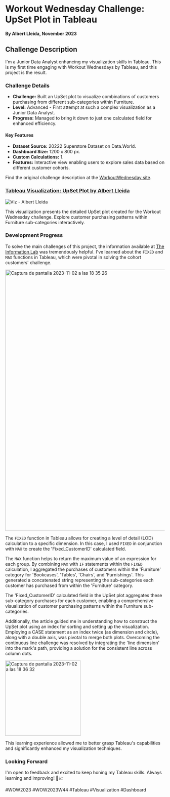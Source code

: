 # Workout Wednesday Challenge: UpSet Plot in Tableau
**By Albert Lleida, November 2023**

## Challenge Description

I'm a Junior Data Analyst enhancing my visualization skills in Tableau. This is my first time engaging with Workout Wednesdays by Tableau, and this project is the result.

### Challenge Details

- **Challenge:** Built an UpSet plot to visualize combinations of customers purchasing from different sub-categories within Furniture.
- **Level:** Advanced - First attempt at such a complex visualization as a Junior Data Analyst.
- **Progress:** Managed to bring it down to just one calculated field for enhanced efficiency.

#### Key Features

- **Dataset Source:** 20222 Superstore Dataset on Data.World.
- **Dashboard Size:** 1200 x 800 px.
- **Custom Calculations:** 1.
- **Features:** Interactive view enabling users to explore sales data based on different customer cohorts.

Find the original challenge description at the [WorkoutWednesday site](https://workout-wednesday.com/2023w44tab).


### [Tableau Visualization: UpSet Plot by Albert Lleida](https://public.tableau.com/app/profile/albert1030/viz/UpSetPlot-WOW2023W44/Historia1?publish=yes)

![Viz - Albert Lleida](https://github.com/alleida23/Tableau_Viz_Challenges/assets/124719215/052c360b-b7a8-43b4-b184-b9ad31a46b8f)

This visualization presents the detailed UpSet plot created for the Workout Wednesday challenge. Explore customer purchasing patterns within Furniture sub-categories interactively.

### Development Progress

To solve the main challenges of this project, the information available at [The Information Lab](https://www.theinformationlab.co.uk/2020/01/19/creating-upset-plots-in-tableau/) was tremendously helpful. I've learned about the `FIXED` and `MAX` functions in Tableau, which were pivotal in solving the cohort customers' challenge.

<img width="826" alt="Captura de pantalla 2023-11-02 a las 18 35 26" src="https://github.com/alleida23/Tableau_Viz_Challenges/assets/124719215/5148bda5-2b34-459f-80a2-80a94483adf1">

The `FIXED` function in Tableau allows for creating a level of detail (LOD) calculation to a specific dimension. In this case, I used `FIXED` in conjunction with `MAX` to create the 'Fixed_CustomerID' calculated field.

The `MAX` function helps to return the maximum value of an expression for each group. By combining `MAX` with `IF` statements within the `FIXED` calculation, I aggregated the purchases of customers within the 'Furniture' category for 'Bookcases', 'Tables', 'Chairs', and 'Furnishings'. This generated a concatenated string representing the sub-categories each customer has purchased from within the 'Furniture' category.

The 'Fixed_CustomerID' calculated field in the UpSet plot aggregates these sub-category purchases for each customer, enabling a comprehensive visualization of customer purchasing patterns within the Furniture sub-categories.

Additionally, the article guided me in understanding how to construct the UpSet plot using an index for sorting and setting up the visualization. Employing a CASE statement as an index twice (as dimension and circle), along with a double axis, was pivotal to merge both plots. Overcoming the continuous line challenge was resolved by integrating the 'line dimension' into the mark's path, providing a solution for the consistent line across column dots.

<img width="238" alt="Captura de pantalla 2023-11-02 a las 18 36 32" src="https://github.com/alleida23/Tableau_Viz_Challenges/assets/124719215/de710cbd-363d-49d1-b74a-b56d4fd996cc">

This learning experience allowed me to better grasp Tableau's capabilities and significantly enhanced my visualization techniques.


### Looking Forward

I'm open to feedback and excited to keep honing my Tableau skills. Always learning and improving! 🚀📈

#WOW2023 #WOW2023W44 #Tableau #Visualization #Dashboard
